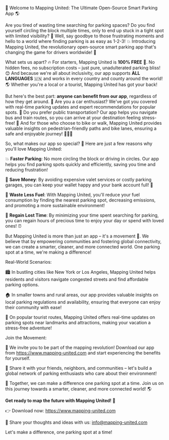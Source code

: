 🚀 Welcome to Mapping United: The Ultimate Open-Source Smart Parking App 🌎

Are you tired of wasting time searching for parking spaces? Do you find yourself circling the block multiple times, only to end up stuck in a tight spot with limited visibility? 🤯 Well, say goodbye to those frustrating moments and hello to a world where finding parking is as easy as 1-2-3! 💥 Introducing Mapping United, the revolutionary open-source smart parking app that's changing the game for drivers worldwide! 🌟

What sets us apart? 🔥 For starters, Mapping United is **100% FREE** 🤑. No hidden fees, no subscription costs – just pure, unadulterated parking bliss! 😊 And because we're all about inclusivity, our app supports **ALL LANGUAGES** 🇺🇳 and works in every country and county around the world! 🌎 Whether you're a local or a tourist, Mapping United has got your back!

But here's the best part: **anyone can benefit from our app**, regardless of how they get around. 👫 Are you a car enthusiast? We've got you covered with real-time parking updates and expert recommendations for popular spots. 🚗 Do you prefer public transportation? Our app helps you navigate bus and train routes, so you can arrive at your destination feeling stress-free! 🚌 And for those who choose to bike or walk, Mapping United provides valuable insights on pedestrian-friendly paths and bike lanes, ensuring a safe and enjoyable journey! 🚴‍♀️🌳

So, what makes our app so special? 🔮 Here are just a few reasons why you'll love Mapping United:

💥 **Faster Parking**: No more circling the block or driving in circles. Our app helps you find parking spots quickly and efficiently, saving you time and reducing frustration!

💸 **Save Money**: By avoiding expensive valet services or costly parking garages, you can keep your wallet happy and your bank account full! 💸

🌟 **Waste Less Fuel**: With Mapping United, you'll reduce your fuel consumption by finding the nearest parking spot, decreasing emissions, and promoting a more sustainable environment!

💪 **Regain Lost Time**: By minimizing your time spent searching for parking, you can regain hours of precious time to enjoy your day or spend with loved ones! ⏰

But Mapping United is more than just an app – it's a movement 🌈. We believe that by empowering communities and fostering global connectivity, we can create a smarter, cleaner, and more connected world. One parking spot at a time, we're making a difference!

Real-World Scenarios:

🏙️ In bustling cities like New York or Los Angeles, Mapping United helps residents and visitors navigate congested streets and find affordable parking options.

🏠 In smaller towns and rural areas, our app provides valuable insights on local parking regulations and availability, ensuring that everyone can enjoy their community with ease!

🌊 On popular tourist routes, Mapping United offers real-time updates on parking spots near landmarks and attractions, making your vacation a stress-free adventure!

Join the Movement:

🎉 We invite you to be part of the mapping revolution! Download our app from https://www.mapping-united.com and start experiencing the benefits for yourself.

👫 Share it with your friends, neighbors, and communities – let's build a global network of parking enthusiasts who care about their environment!

💪 Together, we can make a difference one parking spot at a time. Join us on this journey towards a smarter, cleaner, and more connected world! 🌎

**Get ready to map the future with Mapping United! 🚀**

👉 Download now: https://www.mapping-united.com

💬 Share your thoughts and ideas with us: [info@mapping-united.com](mailto:info@mapping-united.com)

Let's make a difference, one parking spot at a time!